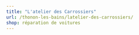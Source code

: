 ```yaml
---
title: "L'atelier des Carrossiers"
url: /thonon-les-bains/latelier-des-carrossiers/
shop: réparation de voitures
---
```

